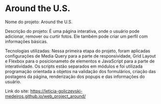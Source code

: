 # Around the U.S.

Nome do projeto: Around the U.S.

Descrição do projeto: É uma página interativa, onde o usuário pode adicionar, remover ou curtir fotos. Ele também pode criar um perfil com informações básicas.

Tecnologias utilizadas: Nessa primeira etapa do projeto, foram aplicadas configurações de Media Query para a parte de responsividade, Grid Layout e Flexbox para o posicionameto de elementos e JavaScript para a parte de interatividade. Os scripts estão separados em módulos e foi utilizada programação orientada a objetos na validação dos formulários, criação das postagens da página, renderização dos popups e das informações do usuário.

Link do site: https://leticia-goliczevski-medeiros.github.io/web_project_around/
